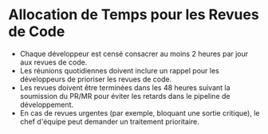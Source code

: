 # Allocation de Temps pour les Revues de Code

- Chaque développeur est censé consacrer au moins 2 heures par jour aux revues de code.
- Les réunions quotidiennes doivent inclure un rappel pour les développeurs de prioriser les revues de code.
- Les revues doivent être terminées dans les 48 heures suivant la soumission du PR/MR pour éviter les retards dans le pipeline de développement.
- En cas de revues urgentes (par exemple, bloquant une sortie critique), le chef d'équipe peut demander un traitement prioritaire.

